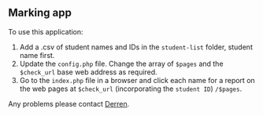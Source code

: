 ## Marking app

To use this application:

1. Add a .csv of student names and IDs in the `student-list` folder, student name first.
2. Update the `config.php` file. Change the array of `$pages` and the `$check_url` base web address as required.
3. Go to the `index.php` file in a browser and click each name for a report on the web pages at `$check_url` (incorporating the `student ID`) `/$pages`.

Any problems please contact [Derren](d.j.wilson@mmu.ac.uk).